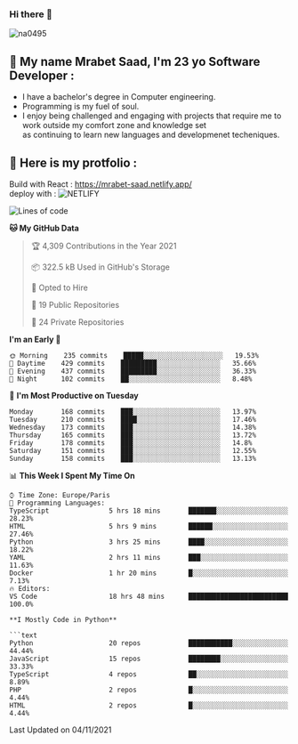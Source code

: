 ### Hi there :wave: 

<p align="left"> <img src="https://komarev.com/ghpvc/?username=na0495&label=Profile%20views&color=0e75b6&style=flat" alt="na0495" /> </p>

## :boy: My name Mrabet Saad, I'm 23 yo Software Developer :
- I have a bachelor's degree in Computer engineering.
- Programming is my fuel of soul.
- I enjoy being challenged and engaging with projects that require me to work outside my comfort zone and knowledge set <br>
  as continuing to learn new languages and developmenet techeniques.


## :bookmark_tabs: Here is my protfolio :
Build with React :
https://mrabet-saad.netlify.app/
<br/>
deploy with : ![NETLIFY](https://img.shields.io/badge/Netlify-00C7B7?style=flat-square&logo=netlify&logoColor=white)&nbsp;

 
<!--START_SECTION:waka-->
![Lines of code](https://img.shields.io/badge/From%20Hello%20World%20I%27ve%20Written-12.3%20million%20lines%20of%20code-blue)

**🐱 My GitHub Data** 

> 🏆 4,309 Contributions in the Year 2021
 > 
> 📦 322.5 kB Used in GitHub's Storage 
 > 
> 💼 Opted to Hire
 > 
> 📜 19 Public Repositories 
 > 
> 🔑 24 Private Repositories  
 > 
**I'm an Early 🐤** 
```text
🌞 Morning    235 commits    █████░░░░░░░░░░░░░░░░░░░░   19.53% 
🌆 Daytime    429 commits    █████████░░░░░░░░░░░░░░░░   35.66% 
🌃 Evening    437 commits    █████████░░░░░░░░░░░░░░░░   36.33% 
🌙 Night      102 commits    ██░░░░░░░░░░░░░░░░░░░░░░░   8.48%
```
📅 **I'm Most Productive on Tuesday** 

```text
Monday       168 commits    ███░░░░░░░░░░░░░░░░░░░░░░   13.97% 
Tuesday      210 commits    ████░░░░░░░░░░░░░░░░░░░░░   17.46% 
Wednesday    173 commits    ███░░░░░░░░░░░░░░░░░░░░░░   14.38% 
Thursday     165 commits    ███░░░░░░░░░░░░░░░░░░░░░░   13.72% 
Friday       178 commits    ███░░░░░░░░░░░░░░░░░░░░░░   14.8% 
Saturday     151 commits    ███░░░░░░░░░░░░░░░░░░░░░░   12.55% 
Sunday       158 commits    ███░░░░░░░░░░░░░░░░░░░░░░   13.13%
```


📊 **This Week I Spent My Time On** 

```text
⌚︎ Time Zone: Europe/Paris
💬 Programming Languages: 
TypeScript               5 hrs 18 mins       ███████░░░░░░░░░░░░░░░░░░   28.23% 
HTML                     5 hrs 9 mins        ██████░░░░░░░░░░░░░░░░░░░   27.46% 
Python                   3 hrs 25 mins       ████░░░░░░░░░░░░░░░░░░░░░   18.22% 
YAML                     2 hrs 11 mins       ███░░░░░░░░░░░░░░░░░░░░░░   11.63% 
Docker                   1 hr 20 mins        █░░░░░░░░░░░░░░░░░░░░░░░░   7.13%
🔥 Editors: 
VS Code                  18 hrs 48 mins      █████████████████████████   100.0%

**I Mostly Code in Python** 

```text
Python                   20 repos            ███████████░░░░░░░░░░░░░░   44.44% 
JavaScript               15 repos            ████████░░░░░░░░░░░░░░░░░   33.33% 
TypeScript               4 repos             ██░░░░░░░░░░░░░░░░░░░░░░░   8.89% 
PHP                      2 repos             █░░░░░░░░░░░░░░░░░░░░░░░░   4.44% 
HTML                     2 repos             █░░░░░░░░░░░░░░░░░░░░░░░░   4.44%
```

 Last Updated on 04/11/2021
